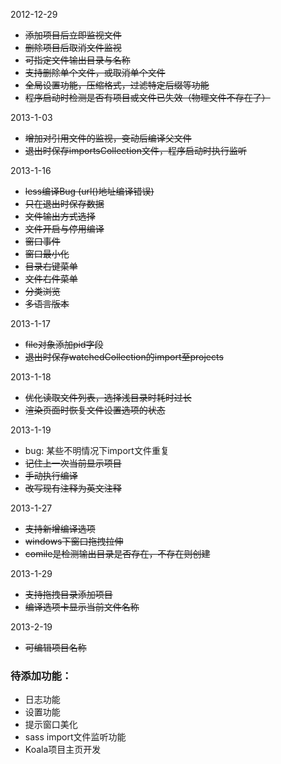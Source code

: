 2012-12-29

* <del>添加项目后立即监视文件
* <del>删除项目后取消文件监视
* <del>可指定文件输出目录与名称
* <del>支持删除单个文件，或取消单个文件
* <del>全局设置功能，压缩格式，过滤特定后缀等功能
* <del>程序启动时检测是否有项目或文件已失效（物理文件不存在了）

2013-1-03

* <del>增加对引用文件的监视，变动后编译父文件
* <del>退出时保存importsCollection文件，程序启动时执行监听

2013-1-16

* <del>less编译Bug (url()地址编译错误)
* <del>只在退出时保存数据
* <del>文件输出方式选择
* <del>文件开启与停用编译
* <del>窗口事件
* <del>窗口最小化
* <del>目录右键菜单
* <del>文件右件菜单
* <del>分类浏览
* <del>多语言版本

2013-1-17

* <del>file对象添加pid字段
* <del>退出时保存watchedCollection的import至projects

2013-1-18

* <del>优化读取文件列表，选择浅目录时耗时过长
* <del>渲染页面时恢复文件设置选项的状态

2013-1-19

* bug: 某些不明情况下import文件重复
* <del>记住上一次当前显示项目
* <del>手动执行编译
* <del>改写现有注释为英文注释

2013-1-27

* <del>支持新增编译选项
* <del>windows下窗口拖拽拉伸
* <del>comile是检测输出目录是否存在，不存在则创建

2013-1-29

* <del>支持拖拽目录添加项目
* <del>编译选项卡显示当前文件名称

2013-2-19

* <del>可编辑项目名称

### 待添加功能：
* 日志功能
* 设置功能
* 提示窗口美化
* sass import文件监听功能
* Koala项目主页开发